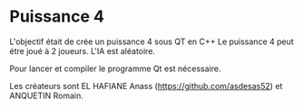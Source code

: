 # Puissance 4

L'objectif était de crée un puissance 4 sous QT en C++
Le puissance 4 peut étre joué à 2 joueurs.
L'IA est aléatoire.

Pour lancer et compiler le programme Qt est nécessaire.

Les créateurs sont EL HAFIANE Anass (https://github.com/asdesas52) et ANQUETIN Romain.
